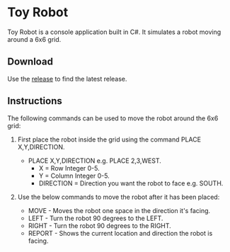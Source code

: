 # Toy Robot

Toy Robot is a console application built in C#. It simulates a robot moving around a 6x6 grid.

## Download

Use the [release](https://github.com/thomasogg/ToyRobot/releases) to find the latest release.

## Instructions

The following commands can be used to move the robot around the 6x6 grid:

1. First place the robot inside the grid using the command PLACE X,Y,DIRECTION.
   * PLACE X,Y,DIRECTION e.g. PLACE 2,3,WEST.
     - X = Row Integer 0-5.
     - Y = Column Integer 0-5.
     - DIRECTION = Direction you want the robot to face e.g. SOUTH.

2. Use the below commands to move the robot after it has been placed:
   * MOVE - Moves the robot one space in the direction it's facing.
   * LEFT - Turn the robot 90 degrees to the LEFT.
   * RIGHT - Turn the robot 90 degrees to the RIGHT.
   * REPORT - Shows the current location and direction the robot is facing.
